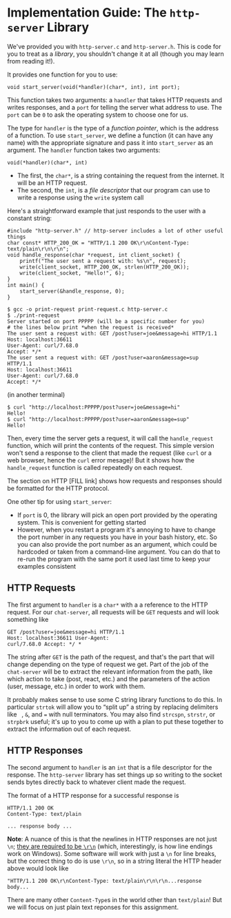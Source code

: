 # Implementation Guide: The `http-server` Library

We've provided you with `http-server.c` and `http-server.h`. This is code for
you to treat as a _library_, you shouldn't change it at all (though you may
learn from reading it!).

It provides one function for you to use:

```
void start_server(void(*handler)(char*, int), int port);
```

This function takes two arguments: a `handler` that takes HTTP requests and
writes responses, and a `port` for telling the server what address to use. The
`port` can be `0` to ask the operating system to choose one for us.

The type for `handler` is the type of a _function pointer_, which is the address
of a function. To use `start_server`, we define a function (it can have any
name) with the appropriate signature and pass it into `start_server` as an
argument. The `handler` function takes two arguments:

```
void(*handler)(char*, int)
```

- The first, the `char*`, is a string containing the request from the internet.
It will be an HTTP request.
- The second, the `int`, is a _file descriptor_ that our program can use to
write a response using the `write` system call

Here's a straightforward example that just responds to the user with a constant string:

```
#include "http-server.h" // http-server includes a lot of other useful things
char const* HTTP_200_OK = "HTTP/1.1 200 OK\r\nContent-Type: text/plain\r\n\r\n";
void handle_response(char *request, int client_socket) {
    printf("The user sent a request with: %s\n", request);
    write(client_socket, HTTP_200_OK, strlen(HTTP_200_OK));
    write(client_socket, "Hello!", 6);
}
int main() {
    start_server(&handle_response, 0);
}
```

```
$ gcc -o print-request print-request.c http-server.c
$ ./print-request
Server started on port PPPPP (will be a specific number for you)
# the lines below print *when the request is received*
The user sent a request with: GET /post?user=joe&message=hi HTTP/1.1
Host: localhost:36611
User-Agent: curl/7.68.0
Accept: */*
The user sent a request with: GET /post?user=aaron&message=sup HTTP/1.1
Host: localhost:36611
User-Agent: curl/7.68.0
Accept: */*
```

(in another terminal)

```
$ curl "http://localhost:PPPPP/post?user=joe&message=hi"
Hello!
$ curl "http://localhost:PPPPP/post?user=aaron&message=sup"
Hello!
```

Then, every time the server gets a request, it will call the `handle_request`
function, which will print the contents of the request. This simple version
won't send a response to the client that made the request (like `curl` or a web
browser, hence the `curl` error mesage)! But it shows how the `handle_request`
function is called repeatedly on each request.

The section on HTTP [FILL link] shows how requests and responses should be
formatted for the HTTP protocol.

One other tip for using `start_server`:

- If `port` is 0, the library will pick an open port provided by the operating
system. This is convenient for getting started
- However, when you restart a program it's annoying to have to change the port
number in any requests you have in your bash history, etc. So you can also
provide the port number as an argument, which could be hardcoded or taken from a
command-line argument. You can do that to re-run the program with the same port
it used last time to keep your examples consistent

## HTTP Requests

The first argument to `handler` is a `char*` with a a reference to the HTTP
request. For our `chat-server`, all requests will be `GET` requests and will
look something like

```
GET /post?user=joe&message=hi HTTP/1.1
Host: localhost:36611 User-Agent:
curl/7.68.0 Accept: */ *
```

The string after `GET` is the path of the request, and that's the part that will
change depending on the type of request we get. Part of the job of the
`chat-server` will be to extract the relevant information from the path, like
which action to take (post, react, etc.) and the parameters of the action (user,
message, etc.) in order to work with them.

It probably makes sense to use some C string library functions to do this. In
particular `strtok` will allow you to “split up” a string by replacing
delimiters like ` `, `&`, and `=` with null terminators. You may also find
`strcspn`, `strstr`, or `strpbrk` useful; it's up to you to come up with a plan
to put these together to extract the information out of each request.

## HTTP Responses

The second argument to `handler` is an `int` that is a file descriptor for the
response. The `http-server` library has set things up so writing to the socket
sends bytes directly back to whatever client made the request.

The format of a HTTP response for a successful response is

```
HTTP/1.1 200 OK
Content-Type: text/plain

... response body ...
```

**Note**: A nuance of this is that the newlines in HTTP responses are not just
`\n`; [they are required to be
`\r\n`](https://en.wikipedia.org/wiki/HTTP_message_body) (which, interestingly,
is how line endings
work on Windows). Some software will work with just a `\n` for line breaks, but
the correct thing to do is use `\r\n`, so in a string literal the HTTP header above
would look like

```
"HTTP/1.1 200 OK\r\nContent-Type: text/plain\r\n\r\n...response body...
```

There are many other `Content-Type`s in the world other than `text/plain`! But
we will focus on just plain text reponses for this assignment.